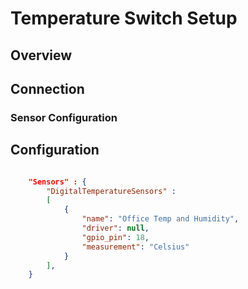 # Temperature Switch Setup


## Overview


## Connection


### Sensor Configuration




## Configuration

```json

    "Sensors" : {
        "DigitalTemperatureSensors" :
        [
            {
                "name": "Office Temp and Humidity",
                "driver": null,
                "gpio_pin": 18,
                "measurement": "Celsius"
            }
        ],
    }

```
